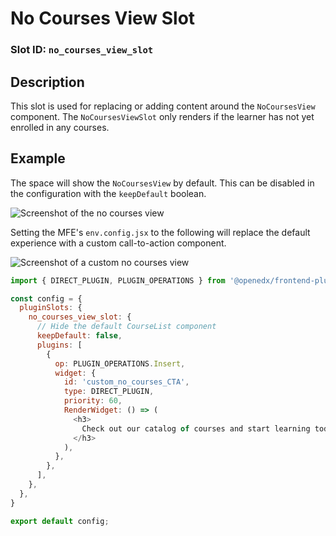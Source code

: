 # No Courses View Slot

### Slot ID: `no_courses_view_slot`

## Description

This slot is used for replacing or adding content around the `NoCoursesView` component. The `NoCoursesViewSlot` only renders if the learner has not yet enrolled in any courses.

## Example

The space will show the `NoCoursesView` by default. This can be disabled in the configuration with the `keepDefault` boolean.

![Screenshot of the no courses view](./images/no_courses_view_slot.png)

Setting the MFE's `env.config.jsx` to the following will replace the default experience with a custom call-to-action component.

![Screenshot of a custom no courses view](./images/readme_custom_no_courses_view.png)

```js
import { DIRECT_PLUGIN, PLUGIN_OPERATIONS } from '@openedx/frontend-plugin-framework';

const config = {
  pluginSlots: {
    no_courses_view_slot: {
      // Hide the default CourseList component
      keepDefault: false,
      plugins: [
        {
          op: PLUGIN_OPERATIONS.Insert,
          widget: {
            id: 'custom_no_courses_CTA',
            type: DIRECT_PLUGIN,
            priority: 60,
            RenderWidget: () => (
              <h3>
                Check out our catalog of courses and start learning today!
              </h3>
            ),
          },
        },
      ],
    },
  },
}

export default config;
```